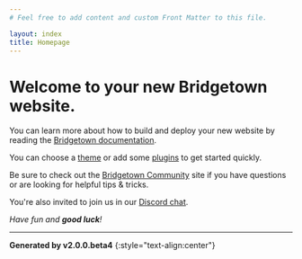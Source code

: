 ```yaml
---
# Feel free to add content and custom Front Matter to this file.

layout: index
title: Homepage
---
```


# Welcome to your new Bridgetown website.

You can learn more about how to build and deploy your new website by reading the [Bridgetown documentation](https://www.bridgetownrb.com/docs).

You can choose a [theme](https://github.com/topics/bridgetown-theme) or add some [plugins](https://www.bridgetownrb.com/plugins/) to get started quickly.

Be sure to check out the [Bridgetown Community](https://community.bridgetown.pub) site if you have questions or are looking for helpful tips & tricks.

You're also invited to join us in our [Discord chat](https://discord.gg/4E6hktQGz4).

_Have fun and **good luck**!_

----

**Generated by v2.0.0.beta4**
{:style="text-align:center"}
